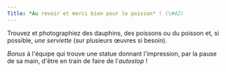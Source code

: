 ```yaml
---
Title: *Au revoir et merci bien pour le poisson* ! (\#42)
---
```


Trouvez et photographiez des dauphins, des poissons ou du poisson et, si possible, *une serviette* (sur plusieurs œuvres si besoin).

*Bonus* à l'équipe qui trouve une statue donnant l'impression, par la pause de sa main, d'être en train de faire de l'*autostop* !
